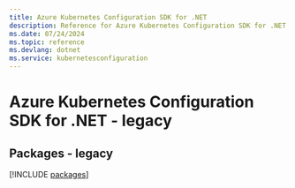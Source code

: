 ```yaml
---
title: Azure Kubernetes Configuration SDK for .NET
description: Reference for Azure Kubernetes Configuration SDK for .NET
ms.date: 07/24/2024
ms.topic: reference
ms.devlang: dotnet
ms.service: kubernetesconfiguration
---
```

# Azure Kubernetes Configuration SDK for .NET - legacy
## Packages - legacy
[!INCLUDE [packages](kubernetes-configuration-index.md)]